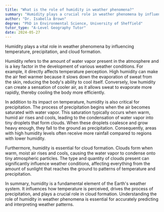```yaml
---
title: "What is the role of humidity in weather phenomena?"
summary: "Humidity plays a crucial role in weather phenomena by influencing temperature, precipitation, and cloud formation."
author: "Dr. Isabella Brown"
degree: "PhD in Environmental Science, University of Sheffield"
tutor_type: "A-Level Geography Tutor"
date: 2024-05-27
---
```


Humidity plays a vital role in weather phenomena by influencing temperature, precipitation, and cloud formation.

Humidity refers to the amount of water vapor present in the atmosphere and is a key factor in the development of various weather conditions. For example, it directly affects temperature perception. High humidity can make the air feel warmer because it slows down the evaporation of sweat from the skin, reducing the body's ability to cool itself. Conversely, low humidity can create a sensation of cooler air, as it allows sweat to evaporate more rapidly, thereby cooling the body more efficiently.

In addition to its impact on temperature, humidity is also critical for precipitation. The process of precipitation begins when the air becomes saturated with water vapor. This saturation typically occurs when warm, humid air rises and cools, leading to the condensation of water vapor into tiny droplets that form clouds. When these droplets coalesce and grow heavy enough, they fall to the ground as precipitation. Consequently, areas with high humidity levels often receive more rainfall compared to regions with lower humidity.

Furthermore, humidity is essential for cloud formation. Clouds form when warm, moist air rises and cools, causing the water vapor to condense onto tiny atmospheric particles. The type and quantity of clouds present can significantly influence weather conditions, affecting everything from the amount of sunlight that reaches the ground to patterns of temperature and precipitation.

In summary, humidity is a fundamental element of the Earth's weather system. It influences how temperature is perceived, drives the process of precipitation, and plays a crucial role in cloud formation. Understanding the role of humidity in weather phenomena is essential for accurately predicting and interpreting weather patterns.
    
